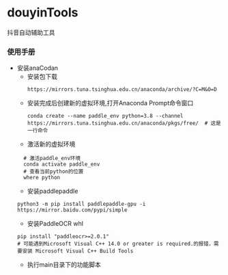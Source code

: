 # douyinTools
抖音自动辅助工具

### 使用手册
* 安装anaCodan
  * 安装包下载
    ```shell
    https://mirrors.tuna.tsinghua.edu.cn/anaconda/archive/?C=M&O=D
    ```
  * 安装完成后创建新的虚拟环境,打开Anaconda Prompt命令窗口
    ```shell
    conda create --name paddle_env python=3.8 --channel https://mirrors.tuna.tsinghua.edu.cn/anaconda/pkgs/free/  # 这是一行命令
    ```
  * 激活新的虚拟环境
  ```shell
    # 激活paddle_env环境
    conda activate paddle_env
    # 查看当前python的位置
    where python
   ```
  * 安装paddlepaddle
  ```shell
  python3 -m pip install paddlepaddle-gpu -i https://mirror.baidu.com/pypi/simple
  ```
  * 安装PaddleOCR whl
  ```shell
  pip install "paddleocr>=2.0.1"
  # 可能遇到Microsoft Visual C++ 14.0 or greater is required.的报错，需要安装 Microsoft Visual C++ Build Tools
  ```
  * 执行main目录下的功能脚本